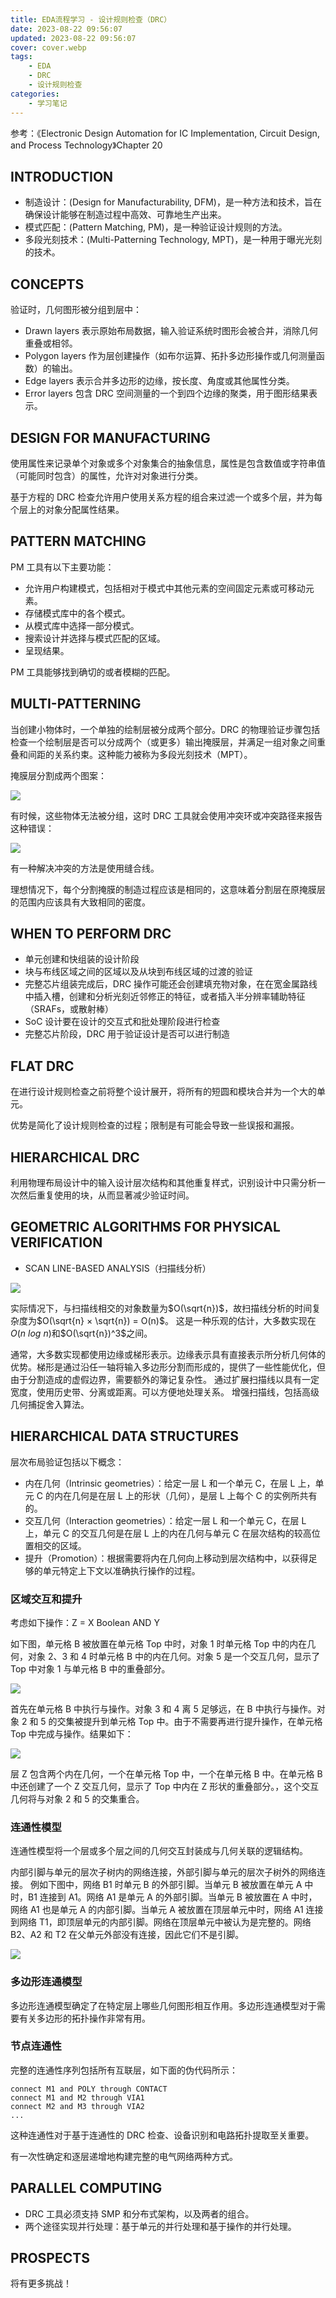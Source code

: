 ```yaml
---
title: EDA流程学习 - 设计规则检查（DRC）
date: 2023-08-22 09:56:07
updated: 2023-08-22 09:56:07
cover: cover.webp
tags:
    - EDA
    - DRC
    - 设计规则检查
categories:
    - 学习笔记
---
```


参考：《Electronic Design Automation for IC Implementation, Circuit Design, and Process Technology》Chapter 20

## INTRODUCTION

- 制造设计：(Design for Manufacturability, DFM)，是一种方法和技术，旨在确保设计能够在制造过程中高效、可靠地生产出来。
- 模式匹配：(Pattern Matching, PM)，是一种验证设计规则的方法。
- 多段光刻技术：(Multi-Patterning Technology, MPT)，是一种用于曝光光刻的技术。

## CONCEPTS

验证时，几何图形被分组到层中：
- Drawn layers 表示原始布局数据，输入验证系统时图形会被合并，消除几何重叠或相邻。
- Polygon layers 作为层创建操作（如布尔运算、拓扑多边形操作或几何测量函数）的输出。
- Edge layers 表示合并多边形的边缘，按长度、角度或其他属性分类。
- Error layers 包含 DRC 空间测量的一个到四个边缘的聚类，用于图形结果表示。

## DESIGN FOR MANUFACTURING

使用属性来记录单个对象或多个对象集合的抽象信息，属性是包含数值或字符串值（可能同时包含）的属性，允许对对象进行分类。

基于方程的 DRC 检查允许用户使用关系方程的组合来过滤一个或多个层，并为每个层上的对象分配属性结果。

## PATTERN MATCHING

PM 工具有以下主要功能：
- 允许用户构建模式，包括相对于模式中其他元素的空间固定元素或可移动元素。
- 存储模式库中的各个模式。
- 从模式库中选择一部分模式。
- 搜索设计并选择与模式匹配的区域。
- 呈现结果。

PM 工具能够找到确切的或者模糊的匹配。

## MULTI-PATTERNING

当创建小物体时，一个单独的绘制层被分成两个部分。DRC 的物理验证步骤包括检查一个绘制层是否可以分成两个（或更多）输出掩膜层，并满足一组对象之间重叠和间距的关系约束。这种能力被称为多段光刻技术（MPT）。

掩膜层分割成两个图案：

![](mpt_1.webp)

有时候，这些物体无法被分组，这时 DRC 工具就会使用冲突环或冲突路径来报告这种错误：

![](mpt_2.webp)

有一种解决冲突的方法是使用缝合线。

理想情况下，每个分割掩膜的制造过程应该是相同的，这意味着分割层在原掩膜层的范围内应该具有大致相同的密度。

## WHEN TO PERFORM DRC

- 单元创建和快组装的设计阶段
- 块与布线区域之间的区域以及从块到布线区域的过渡的验证
- 完整芯片组装完成后，DRC 操作可能还会创建填充物对象，在在宽金属路线中插入槽，创建和分析光刻近邻修正的特征，或者插入半分辨率辅助特征（SRAFs，或散射棒）
- SoC 设计要在设计的交互式和批处理阶段进行检查
- 完整芯片阶段，DRC 用于验证设计是否可以进行制造

## FLAT DRC

在进行设计规则检查之前将整个设计展开，将所有的短圆和模块合并为一个大的单元。

优势是简化了设计规则检查的过程；限制是有可能会导致一些误报和漏报。

## HIERARCHICAL DRC

利用物理布局设计中的输入设计层次结构和其他重复样式，识别设计中只需分析一次然后重复使用的块，从而显著减少验证时间。

## GEOMETRIC ALGORITHMS FOR PHYSICAL VERIFICATION

- SCAN LINE-BASED ANALYSIS（扫描线分析）

![](scanline.webp)

实际情况下，与扫描线相交的对象数量为$O(\sqrt{n})$，故扫描线分析的时间复杂度为$O(\sqrt{n} × \sqrt{n}) = O(n)$。
这是一种乐观的估计，大多数实现在$O(n \ log \ n)$和$O(\sqrt{n})^3$之间。

通常，大多数实现都使用边缘或梯形表示。边缘表示具有直接表示所分析几何体的优势。梯形是通过沿任一轴将输入多边形分割而形成的，提供了一些性能优化，但由于分割造成的虚假边界，需要额外的簿记复杂性。
通过扩展扫描线以具有一定宽度，使用历史带、分离或距离。可以方便地处理关系。
增强扫描线，包括高级几何捕捉舍入算法。

## HIERARCHICAL DATA STRUCTURES

层次布局验证包括以下概念：
- 内在几何（Intrinsic geometries）：给定一层 L 和一个单元 C，在层 L 上，单元 C 的内在几何是在层 L 上的形状（几何），是层 L 上每个 C 的实例所共有的。
- 交互几何（Interaction geometries）：给定一层 L 和一个单元 C，在层 L 上，单元 C 的交互几何是在层 L 上的内在几何与单元 C 在层次结构的较高位置相交的区域。
- 提升（Promotion）：根据需要将内在几何向上移动到层次结构中，以获得足够的单元特定上下文以准确执行操作的过程。

### 区域交互和提升

考虑如下操作：Z = X  Boolean  AND  Y

如下图，单元格 B 被放置在单元格 Top 中时，对象 1 时单元格 Top 中的内在几何，对象 2、3 和 4 时单元格 B 中的内在几何。对象 5 是一个交互几何，显示了 Top 中对象 1 与单元格 B 中的重叠部分。

![](cell_based_geometry_instantiation.webp)

首先在单元格 B 中执行与操作。对象 3 和 4 离 5 足够远，在 B 中执行与操作。对象 2 和 5 的交集被提升到单元格 Top 中。由于不需要再进行提升操作，在单元格 Top 中完成与操作。结果如下：

![](hierarchical_layer_operation.webp)

层 Z 包含两个内在几何，一个在单元格 Top 中，一个在单元格 B 中。在单元格 B 中还创建了一个 Z 交互几何，显示了 Top 中内在 Z 形状的重叠部分。，这个交互几何将与对象 2 和 5 的交集重合。

### 连通性模型

连通性模型将一个层或多个层之间的几何交互封装成与几何关联的逻辑结构。

内部引脚与单元的层次子树内的网络连接，外部引脚与单元的层次子树外的网络连接。
例如下图中，网络 B1 时单元 B 的外部引脚。当单元 B 被放置在单元 A 中时，B1 连接到 A1。网络 A1 是单元 A 的外部引脚。当单元 B 被放置在 A 中时，网络 A1 也是单元 A 的内部引脚。当单元 A 被放置在顶层单元中时，网络 A1 连接到网络 T1，即顶层单元的内部引脚。网络在顶层单元中被认为是完整的。网络 B2、A2 和 T2 在父单元外部没有连接，因此它们不是引脚。

![](connectivity_models.webp)

### 多边形连通模型

多边形连通模型确定了在特定层上哪些几何图形相互作用。多边形连通模型对于需要有关多边形的拓扑操作非常有用。

### 节点连通性

完整的连通性序列包括所有互联层，如下面的伪代码所示：
```
connect M1 and POLY through CONTACT
connect M1 and M2 through VIA1
connect M2 and M3 through VIA2
...
```

这种连通性对于基于连通性的 DRC 检查、设备识别和电路拓扑提取至关重要。

有一次性确定和逐层递增地构建完整的电气网络两种方式。

## PARALLEL COMPUTING

- DRC 工具必须支持 SMP 和分布式架构，以及两者的组合。
- 两个途径实现并行处理：基于单元的并行处理和基于操作的并行处理。

## PROSPECTS

将有更多挑战！

